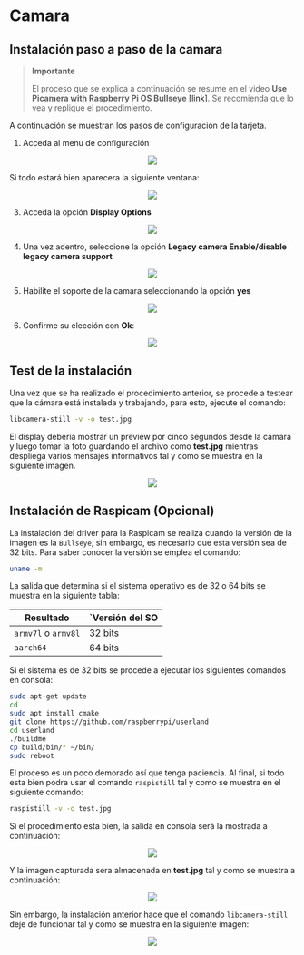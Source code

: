 # Camara

## Instalación paso a paso de la camara

> **Importante**
> 
> El proceso que se explica a continuación se resume en el video **Use Picamera with Raspberry Pi OS Bullseye** [[link]](https://www.youtube.com/watch?v=E7KPSc_Xr24&t=29s). Se recomienda que lo vea y replique el procedimiento. 

A continuación se muestran los pasos de configuración de la tarjeta.

1. Acceda al menu de configuración

<p align = "center">
  <img src = "rpi-config1.png"> 
</p>

   Si todo estará bien aparecera la siguiente ventana:

<p align = "center">
  <img src = "rpi-config2.png"> 
</p> 

3. Acceda la opción **Display Options**

<p align = "center">
  <img src = "rpi-config3.png"> 
</p> 

4. Una vez adentro, seleccione la opción **Legacy camera Enable/disable legacy camera support**

<p align = "center">
  <img src = "rpi-config4.png"> 
</p> 

5. Habilite el soporte de la camara seleccionando la opción **yes** 

<p align = "center">
  <img src = "rpi-config5.png"> 
</p> 

6. Confirme su elección con **Ok**:

<p align = "center">
  <img src = "rpi-config6.png"> 
</p> 

## Test de la instalación

Una vez que se ha realizado el procedimiento anterior, se procede a testear que la cámara está instalada y trabajando, para esto, ejecute el comando:

```bash
libcamera-still -v -o test.jpg
```

El display deberia mostrar un preview por cinco segundos desde la cámara y luego tomar la foto guardando el archivo como **test.jpg** mientras despliega varios mensajes informativos tal y como se muestra en la siguiente imagen.

<p align = "center">
  <img src = "camera_test3.png"> 
</p> 


## Instalación de Raspicam (Opcional)

La instalación del driver para la Raspicam se realiza cuando la versión de la imagen es la `Bullseye`, sin embargo, es necesario que esta versión sea de 32 bits. Para saber conocer la versión se emplea el comando:

```bash
uname -m
```

La salida que determina si el sistema operativo es de 32 o 64 bits se muestra en la siguiente tabla:

|Resultado|`Versión del SO|
|---|---|
|`armv7l` o `armv8l`|32 bits|
|`aarch64`|64 bits|

Si el sistema es de 32 bits se procede a ejecutar los siguientes comandos en consola:

```bash
sudo apt-get update
cd
sudo apt install cmake
git clone https://github.com/raspberrypi/userland
cd userland
./buildme
cp build/bin/* ~/bin/
sudo reboot
```

El proceso es un poco demorado así que tenga paciencia. Al final, si todo esta bien podra usar el comando `raspistill` tal y como se muestra en el siguiente comando:

```bash
raspistill -v -o test.jpg
```

Si el procedimiento esta bien, la salida en consola será la mostrada a continuación:

<p align = "center">
  <img src = "test_raspistill.png"> 
</p> 

Y la imagen capturada sera almacenada en **test.jpg** tal y como se muestra a continuación:

<p align = "center">
  <img src = "test.jpg"> 
</p> 

Sin embargo, la instalación anterior hace que el comando `libcamera-still` deje de funcionar tal y como se muestra en la siguiente imagen:

<p align = "center">
  <img src = "test_lib.png"> 
</p> 

